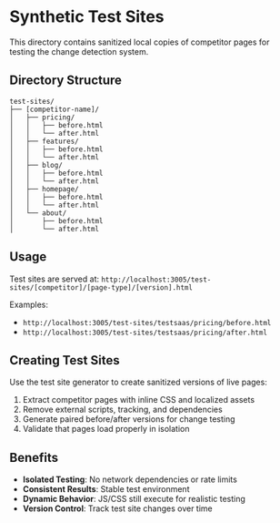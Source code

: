 # Synthetic Test Sites

This directory contains sanitized local copies of competitor pages for testing the change detection system.

## Directory Structure

```
test-sites/
├── [competitor-name]/
│   ├── pricing/
│   │   ├── before.html
│   │   └── after.html
│   ├── features/
│   │   ├── before.html  
│   │   └── after.html
│   ├── blog/
│   │   ├── before.html
│   │   └── after.html
│   ├── homepage/
│   │   ├── before.html
│   │   └── after.html
│   └── about/
│       ├── before.html
│       └── after.html
```

## Usage

Test sites are served at: `http://localhost:3005/test-sites/[competitor]/[page-type]/[version].html`

Examples:
- `http://localhost:3005/test-sites/testsaas/pricing/before.html`
- `http://localhost:3005/test-sites/testsaas/pricing/after.html`

## Creating Test Sites

Use the test site generator to create sanitized versions of live pages:
1. Extract competitor pages with inline CSS and localized assets
2. Remove external scripts, tracking, and dependencies  
3. Generate paired before/after versions for change testing
4. Validate that pages load properly in isolation

## Benefits

- **Isolated Testing**: No network dependencies or rate limits
- **Consistent Results**: Stable test environment
- **Dynamic Behavior**: JS/CSS still execute for realistic testing
- **Version Control**: Track test site changes over time